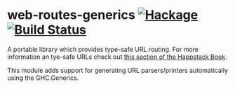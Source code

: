 web-routes-generics [![Hackage](https://img.shields.io/hackage/v/web-routes-generics.svg)](https://hackage.haskell.org/package/web-routes-generics) [![Build Status](https://api.travis-ci.org/Happstack/web-routes-generics.svg?branch=master)](https://travis-ci.org/Happstack/web-routes-generics)
=========

A portable library which provides type-safe URL routing. For more information an tye-safe URLs check out [this section of the Happstack Book](http://www.happstack.com/docs/crashcourse/index.html#web-routes).

This module adds support for generating URL parsers/printers automatically using the GHC.Generics.



